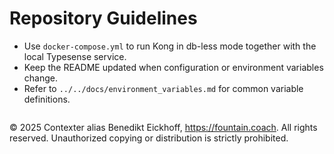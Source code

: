 # Repository Guidelines

- Use `docker-compose.yml` to run Kong in db-less mode together with the local Typesense service.
- Keep the README updated when configuration or environment variables change.
- Refer to `../../docs/environment_variables.md` for common variable definitions.

```
```
© 2025 Contexter alias Benedikt Eickhoff, https://fountain.coach. All rights reserved.
Unauthorized copying or distribution is strictly prohibited.
```
